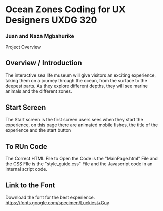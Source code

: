 # Ocean Zones Coding for UX Designers UXDG 320
### Juan and Naza Mgbahurike

Project Overview

## Overview / Introduction 

The interactive sea life museum will give visitors an exciting experience, taking them on a journey through the ocean, from the surface to the deepest parts. As they explore different depths, they will see marine animals and the different zones.

## Start Screen 

The Start screen is the first screen users sees when they start the experience, on this page there are animated mobile fishes, the title of the experience and the start button

## To RUn Code
The Correct HTML File to Open the Code is the "MainPage.html" File and the CSS FIle is the "style_guide.css" File and the Javascript code in an internal script code.

## Link to the Font 

Download the font for the best experience.
https://fonts.google.com/specimen/Luckiest+Guy
